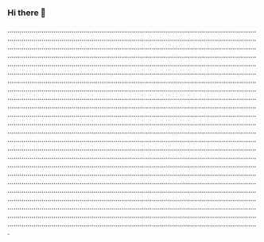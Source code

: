 ### Hi there 👋

.................................................................................................................................................................................................................................................................................................................................................................................................................................................................................................................................................................................................................................................................................................................................................................................................................................................................................................................................................................................................................................................................................................................................................................................................................................................................................................................................................................................................................................................................................................................................................................................................................................................................................................................................................................................................................................................................................................................................................................................................................................................................................................................................................................................................................................................................................................................................................................................................................................................................................................................................................................................................................................................................................................................................................................................................................................................................................................................................................................................................................................................................................................